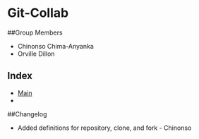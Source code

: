 # Git-Collab

##Group Members
* Chinonso Chima-Anyanka
* Orville Dillon

## Index
* [Main](https://github.com/ChinonsoChima/Git-Collab/blob/master/main.py)
* 

##Changelog
* Added definitions for repository, clone, and fork - Chinonso
